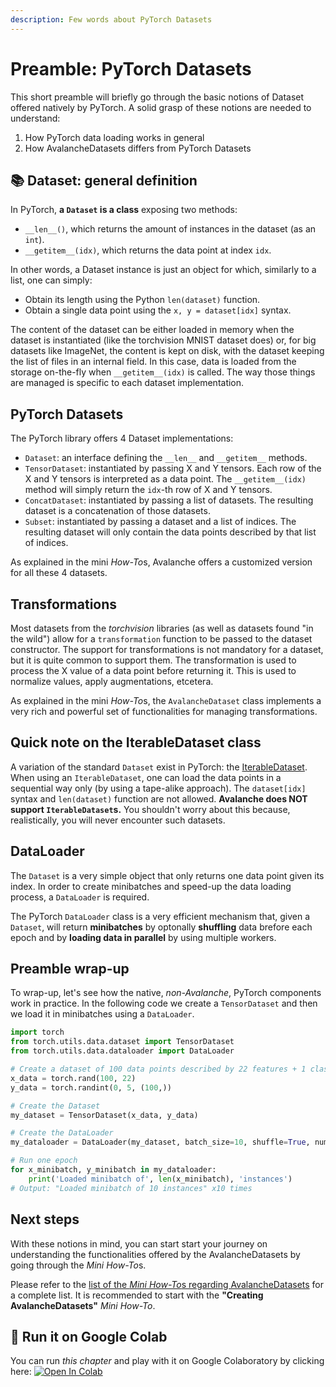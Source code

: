 ```yaml
---
description: Few words about PyTorch Datasets
---
```


# Preamble: PyTorch Datasets
This short preamble will briefly go through the basic notions of Dataset offered natively by PyTorch. A solid grasp of these notions are needed to understand:
1. How PyTorch data loading works in general
2. How AvalancheDatasets differs from PyTorch Datasets

## 📚 Dataset: general definition

In PyTorch, **a `Dataset` is a class** exposing two methods:
- `__len__()`, which returns the amount of instances in the dataset (as an `int`). 
- `__getitem__(idx)`, which returns the data point at index `idx`.

In other words, a Dataset instance is just an object for which, similarly to a list, one can simply:
- Obtain its length using the Python `len(dataset)` function.
- Obtain a single data point using the `x, y = dataset[idx]` syntax.

The content of the dataset can be either loaded in memory when the dataset is instantiated (like the torchvision MNIST dataset does) or, for big datasets like ImageNet, the content is kept on disk, with the dataset keeping the list of files in an internal field. In this case, data is loaded from the storage on-the-fly when `__getitem__(idx)` is called. The way those things are managed is specific to each dataset implementation.

## PyTorch Datasets
The PyTorch library offers 4 Dataset implementations:
- `Dataset`: an interface defining the `__len__` and `__getitem__` methods.
- `TensorDataset`: instantiated by passing X and Y tensors. Each row of the X and Y tensors is interpreted as a data point. The `__getitem__(idx)` method will simply return the `idx`-th row of X and Y tensors.
- `ConcatDataset`: instantiated by passing a list of datasets. The resulting dataset is a concatenation of those datasets.
- `Subset`: instantiated by passing a dataset and a list of indices. The resulting dataset will only contain the data points described by that list of indices.

As explained in the mini *How-To*s, Avalanche offers a customized version for all these 4 datasets.

## Transformations
Most datasets from the *torchvision* libraries (as well as datasets found "in the wild") allow for a `transformation` function to be passed to the dataset constructor. The support for transformations is not mandatory for a dataset, but it is quite common to support them. The transformation is used to process the X value of a data point before returning it. This is used to normalize values, apply augmentations, etcetera.

As explained in the mini *How-To*s, the `AvalancheDataset` class implements a very rich and powerful set of functionalities for managing transformations.

## Quick note on the IterableDataset class
A variation of the standard `Dataset` exist in PyTorch: the [IterableDataset](https://pytorch.org/docs/stable/data.html#iterable-style-datasets). When using an `IterableDataset`, one can load the data points in a sequential way only (by using a tape-alike approach). The `dataset[idx]` syntax and `len(dataset)` function are not allowed. **Avalanche does NOT support `IterableDataset`s.** You shouldn't worry about this because, realistically, you will never encounter such datasets.

## DataLoader
The `Dataset` is a very simple object that only returns one data point given its index. In order to create minibatches and speed-up the data loading process, a `DataLoader` is required.

The PyTorch `DataLoader` class is a very efficient mechanism that, given a `Dataset`, will return **minibatches** by optonally **shuffling** data brefore each epoch and by **loading data in parallel** by using multiple workers.

## Preamble wrap-up
To wrap-up, let's see how the native, *non-Avalanche*, PyTorch components work in practice. In the following code we create a `TensorDataset` and then we load it in minibatches using a `DataLoader`.


```python
import torch
from torch.utils.data.dataset import TensorDataset
from torch.utils.data.dataloader import DataLoader

# Create a dataset of 100 data points described by 22 features + 1 class label
x_data = torch.rand(100, 22)
y_data = torch.randint(0, 5, (100,))

# Create the Dataset
my_dataset = TensorDataset(x_data, y_data)

# Create the DataLoader
my_dataloader = DataLoader(my_dataset, batch_size=10, shuffle=True, num_workers=4)

# Run one epoch
for x_minibatch, y_minibatch in my_dataloader:
    print('Loaded minibatch of', len(x_minibatch), 'instances')
# Output: "Loaded minibatch of 10 instances" x10 times
```

## Next steps
With these notions in mind, you can start start your journey on understanding the functionalities offered by the AvalancheDatasets by going through the *Mini How-To*s.

Please refer to the [list of the *Mini How-To*s regarding AvalancheDatasets](https://avalanche.continualai.org/how-tos/avalanchedataset) for a complete list. It is recommended to start with the **"Creating AvalancheDatasets"** *Mini How-To*.

## 🤝 Run it on Google Colab

You can run _this chapter_ and play with it on Google Colaboratory by clicking here: [![Open In Colab](https://colab.research.google.com/assets/colab-badge.svg)](https://colab.research.google.com/github/ContinualAI/avalanche/blob/master/notebooks/how-tos/avalanchedataset/preamble-pytorch-datasets.ipynb)
